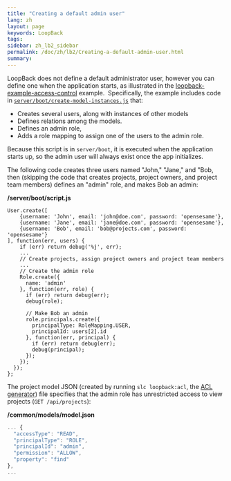 ```yaml
---
title: "Creating a default admin user"
lang: zh
layout: page
keywords: LoopBack
tags:
sidebar: zh_lb2_sidebar
permalink: /doc/zh/lb2/Creating-a-default-admin-user.html
summary:
---
```


LoopBack does not define a default administrator user, however you can define one when the application starts, as illustrated in the [loopback-example-access-control](https://github.com/strongloop/loopback-example-access-control) example.  Specifically, the example includes code in [`server/boot/create-model-instances.js`](https://github.com/strongloop/loopback-example-access-control/blob/master/server/boot/create-model-instances.js) that:

*   Creates several users, along with instances of other models
*   Defines relations among the models.
*   Defines an admin role,
*   Adds a role mapping to assign one of the users to the admin role.

Because this script is in `server/boot`, it is executed when the application starts up, so the admin user will always exist once the app initializes.

The following code creates three users named "John," "Jane," and "Bob, then (skipping the code that creates projects, project owners, and project team members) defines an "admin" role, and makes Bob an admin:

**/server/boot/script.js**

```
User.create([
    {username: 'John', email: 'john@doe.com', password: 'opensesame'},
    {username: 'Jane', email: 'jane@doe.com', password: 'opensesame'},
    {username: 'Bob', email: 'bob@projects.com', password: 'opensesame'}
], function(err, users) {
    if (err) return debug('%j', err);
    ...
    // Create projects, assign project owners and project team members
    ...
    // Create the admin role
    Role.create({
      name: 'admin'
    }, function(err, role) {
      if (err) return debug(err);
      debug(role);

      // Make Bob an admin
      role.principals.create({
        principalType: RoleMapping.USER,
        principalId: users[2].id
      }, function(err, principal) {
        if (err) return debug(err);
        debug(principal);
      });
    });
  });
};
```

The project model JSON (created by running `slc loopback:acl`, the [ACL generator](/doc/{{page.lang}}/lb2/ACL-generator.html)) file specifies that the admin role has unrestricted access to view projects (`GET /api/projects`):

**/common/models/model.json**

```js
... {
  "accessType": "READ",
  "principalType": "ROLE",
  "principalId": "admin",
  "permission": "ALLOW",
  "property": "find"
},
...
```
